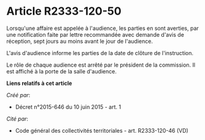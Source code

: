 # Article R2333-120-50

Lorsqu'une affaire est appelée à l'audience, les parties en sont averties, par une notification faite par lettre recommandée
avec demande d'avis de réception, sept jours au moins avant le jour de l'audience.

L'avis d'audience informe les parties de la date de clôture de l'instruction.

Le rôle de chaque audience est arrêté par le président de la commission. Il est affiché à la porte de la salle d'audience.

**Liens relatifs à cet article**

_Créé par_:

  - Décret n°2015-646 du 10 juin 2015 - art. 1

_Cité par_:

  - Code général des collectivités territoriales - art. R2333-120-46 (VD)
